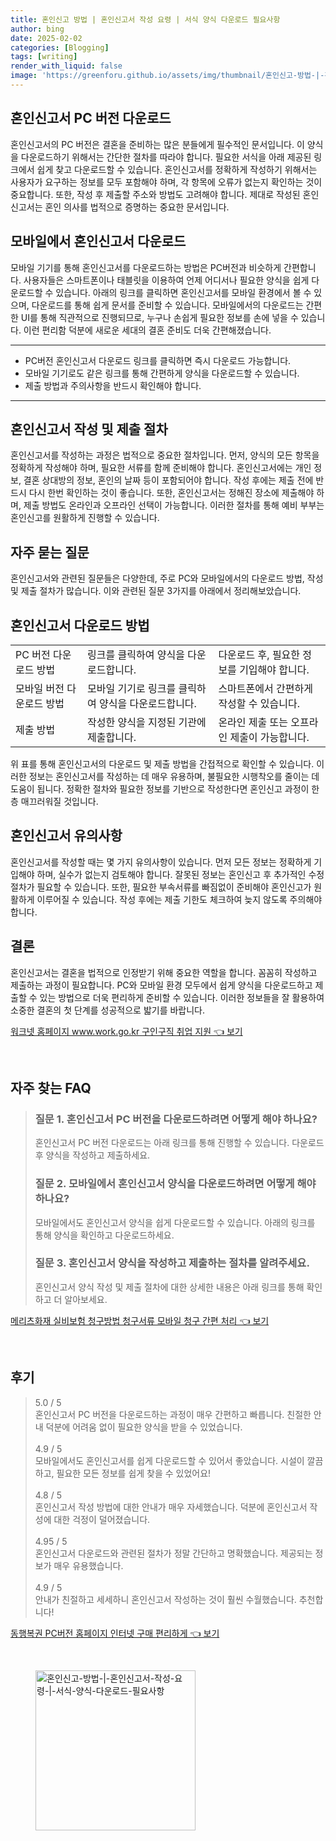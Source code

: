 ```yaml
---
title: 혼인신고 방법 | 혼인신고서 작성 요령 | 서식 양식 다운로드 필요사항
author: bing
date: 2025-02-02
categories: [Blogging]
tags: [writing]
render_with_liquid: false
image: 'https://greenforu.github.io/assets/img/thumbnail/혼인신고-방법-|-혼인신고서-작성-요령-|-서식-양식-다운로드-필요사항.webp'
---
```



<h2 id='혼인신고서_PC버전_다운로드'>혼인신고서 PC 버전 다운로드</h2>

<p>혼인신고서의 PC 버전은 결혼을 준비하는 많은 분들에게 필수적인 문서입니다. 이 양식을 다운로드하기 위해서는 간단한 절차를 따라야 합니다. 필요한 서식을 아래 제공된 링크에서 쉽게 찾고 다운로드할 수 있습니다. 혼인신고서를 정확하게 작성하기 위해서는 사용자가 요구하는 정보를 모두 포함해야 하며, 각 항목에 오류가 없는지 확인하는 것이 중요합니다. 또한, 작성 후 제출할 주소와 방법도 고려해야 합니다. 제대로 작성된 혼인신고서는 혼인 의사를 법적으로 증명하는 중요한 문서입니다.</p>

<h2 id='모바일_혼인신고서_다운로드'>모바일에서 혼인신고서 다운로드</h2>

<p>모바일 기기를 통해 혼인신고서를 다운로드하는 방법은 PC버전과 비슷하게 간편합니다. 사용자들은 스마트폰이나 태블릿을 이용하여 언제 어디서나 필요한 양식을 쉽게 다운로드할 수 있습니다. 아래의 링크를 클릭하면 혼인신고서를 모바일 환경에서 볼 수 있으며, 다운로드를 통해 쉽게 문서를 준비할 수 있습니다. 모바일에서의 다운로드는 간편한 UI를 통해 직관적으로 진행되므로, 누구나 손쉽게 필요한 정보를 손에 넣을 수 있습니다. 이런 편리함 덕분에 새로운 세대의 결혼 준비도 더욱 간편해졌습니다.</p>

<hr />

<ul>
    <li>PC버전 혼인신고서 다운로드 링크를 클릭하면 즉시 다운로드 가능합니다.</li>
    <li>모바일 기기로도 같은 링크를 통해 간편하게 양식을 다운로드할 수 있습니다.</li>
    <li>제출 방법과 주의사항을 반드시 확인해야 합니다.</li>
</ul>

<hr />

<h2 id='혼인신고서_작성_및_제출_절차'>혼인신고서 작성 및 제출 절차</h2>

<p>혼인신고서를 작성하는 과정은 법적으로 중요한 절차입니다. 먼저, 양식의 모든 항목을 정확하게 작성해야 하며, 필요한 서류를 함께 준비해야 합니다. 혼인신고서에는 개인 정보, 결혼 상대방의 정보, 혼인의 날짜 등이 포함되어야 합니다. 작성 후에는 제출 전에 반드시 다시 한번 확인하는 것이 좋습니다. 또한, 혼인신고서는 정해진 장소에 제출해야 하며, 제출 방법도 온라인과 오프라인 선택이 가능합니다. 이러한 절차를 통해 예비 부부는 혼인신고를 원활하게 진행할 수 있습니다.</p>

<h2 id='자주묻는질문'>자주 묻는 질문</h2>

<p>혼인신고서와 관련된 질문들은 다양한데, 주로 PC와 모바일에서의 다운로드 방법, 작성 및 제출 절차가 많습니다. 이와 관련된 질문 3가지를 아래에서 정리해보았습니다.</p>

<h2 id='혼인신고서_다운로드_방법'>혼인신고서 다운로드 방법</h2>

<table>
    <tr>
        <td>PC 버전 다운로드 방법</td>
        <td>링크를 클릭하여 양식을 다운로드합니다.</td>
        <td>다운로드 후, 필요한 정보를 기입해야 합니다.</td>
    </tr>
    <tr>
        <td>모바일 버전 다운로드 방법</td>
        <td>모바일 기기로 링크를 클릭하여 양식을 다운로드합니다.</td>
        <td>스마트폰에서 간편하게 작성할 수 있습니다.</td>
    </tr>
    <tr>
        <td>제출 방법</td>
        <td>작성한 양식을 지정된 기관에 제출합니다.</td>
        <td>온라인 제출 또는 오프라인 제출이 가능합니다.</td>
    </tr>
</table>

<p>위 표를 통해 혼인신고서의 다운로드 및 제출 방법을 간접적으로 확인할 수 있습니다. 이러한 정보는 혼인신고서를 작성하는 데 매우 유용하며, 불필요한 시행착오를 줄이는 데 도움이 됩니다. 정확한 절차와 필요한 정보를 기반으로 작성한다면 혼인신고 과정이 한층 매끄러워질 것입니다.</p>

<h2 id='혼인신고서_유의사항'>혼인신고서 유의사항</h2>

<p>혼인신고서를 작성할 때는 몇 가지 유의사항이 있습니다. 먼저 모든 정보는 정확하게 기입해야 하며, 실수가 없는지 검토해야 합니다. 잘못된 정보는 혼인신고 후 추가적인 수정 절차가 필요할 수 있습니다. 또한, 필요한 부속서류를 빠짐없이 준비해야 혼인신고가 원활하게 이루어질 수 있습니다. 작성 후에는 제출 기한도 체크하여 늦지 않도록 주의해야 합니다.</p>

<h2 id='결론'>결론</h2>

<p>혼인신고서는 결혼을 법적으로 인정받기 위해 중요한 역할을 합니다. 꼼꼼히 작성하고 제출하는 과정이 필요합니다. PC와 모바일 환경 모두에서 쉽게 양식을 다운로드하고 제출할 수 있는 방법으로 더욱 편리하게 준비할 수 있습니다. 이러한 정보들을 잘 활용하여 소중한 결혼의 첫 단계를 성공적으로 밟기를 바랍니다.</p>


<p><a class="click-button" title="워크넷 홈페이지 www.work.go.kr 구인구직 취업 지원" href="https://greenforu.github.io/posts/%EC%9B%8C%ED%81%AC%EB%84%B7-%ED%99%88%ED%8E%98%EC%9D%B4%EC%A7%80-www.work.go.kr-%EA%B5%AC%EC%9D%B8%EA%B5%AC%EC%A7%81-%EC%B7%A8%EC%97%85-%EC%A7%80%EC%9B%90/" rel="dofollow">워크넷 홈페이지 www.work.go.kr 구인구직 취업 지원 👈 보기</a></p><br>
<h2 id='자주_찾는_FAQ'>자주 찾는 FAQ</h2>
<div itemscope="" itemtype="https://schema.org/FAQPage"> 
<blockquote> 
<div itemscope="" itemprop="mainEntity" itemtype="https://schema.org/Question"> 
<h3 itemprop="name">질문 1. 혼인신고서 PC 버전을 다운로드하려면 어떻게 해야 하나요?</h3> 
<div itemscope="" itemprop="acceptedAnswer" itemtype="https://schema.org/Answer"> 
<span itemprop="text"> 
<p>혼인신고서 PC 버전 다운로드는 아래 링크를 통해 진행할 수 있습니다. 다운로드 후 양식을 작성하고 제출하세요.</p> 
</span> 
</div> 
</div> 

<div itemscope="" itemprop="mainEntity" itemtype="https://schema.org/Question"> 
<h3 itemprop="name">질문 2. 모바일에서 혼인신고서 양식을 다운로드하려면 어떻게 해야 하나요?</h3> 
<div itemscope="" itemprop="acceptedAnswer" itemtype="https://schema.org/Answer"> 
<span itemprop="text"> 
<p>모바일에서도 혼인신고서 양식을 쉽게 다운로드할 수 있습니다. 아래의 링크를 통해 양식을 확인하고 다운로드하세요.</p> 
</span> 
</div> 
</div> 

<div itemscope="" itemprop="mainEntity" itemtype="https://schema.org/Question"> 
<h3 itemprop="name">질문 3. 혼인신고서 양식을 작성하고 제출하는 절차를 알려주세요.</h3> 
<div itemscope="" itemprop="acceptedAnswer" itemtype="https://schema.org/Answer"> 
<span itemprop="text"> 
<p>혼인신고서 양식 작성 및 제출 절차에 대한 상세한 내용은 아래 링크를 통해 확인하고 더 알아보세요.</p> 
</span> 
</div> 
</div> 
</blockquote> 
</div>
<p><a class="click-button" title="메리츠화재 실비보험 청구방법 청구서류 모바일 청구 간편 처리" href="https://greenforu.github.io/posts/%EB%A9%94%EB%A6%AC%EC%B8%A0%ED%99%94%EC%9E%AC-%EC%8B%A4%EB%B9%84%EB%B3%B4%ED%97%98-%EC%B2%AD%EA%B5%AC%EB%B0%A9%EB%B2%95-%EC%B2%AD%EA%B5%AC%EC%84%9C%EB%A5%98-%EB%AA%A8%EB%B0%94%EC%9D%BC-%EC%B2%AD%EA%B5%AC-%EA%B0%84%ED%8E%B8-%EC%B2%98%EB%A6%AC/" rel="dofollow">메리츠화재 실비보험 청구방법 청구서류 모바일 청구 간편 처리 👈 보기</a></p><br>
<h2 id='후기'>후기</h2>
<div itemscope itemtype="https://schema.org/Product">
  <blockquote>
  <div itemprop="review" itemscope itemtype="https://schema.org/Review">
      <div itemprop="reviewRating" itemscope itemtype="https://schema.org/Rating"> <span itemprop="ratingValue">5.0</span> / <span itemprop="bestRating">5</span> </div>
      <span itemprop="reviewBody">혼인신고서 PC 버전을 다운로드하는 과정이 매우 간편하고 빠릅니다. 친절한 안내 덕분에 어려움 없이 필요한 양식을 받을 수 있었습니다.</span>
  </div>
  <br>
  <div itemprop="review" itemscope itemtype="https://schema.org/Review">
      <div itemprop="reviewRating" itemscope itemtype="https://schema.org/Rating"> <span itemprop="ratingValue">4.9</span> / <span itemprop="bestRating">5</span> </div>
      <span itemprop="reviewBody">모바일에서도 혼인신고서를 쉽게 다운로드할 수 있어서 좋았습니다. 시설이 깔끔하고, 필요한 모든 정보를 쉽게 찾을 수 있었어요!</span>
  </div>
  <br>
  <div itemprop="review" itemscope itemtype="https://schema.org/Review">
      <div itemprop="reviewRating" itemscope itemtype="https://schema.org/Rating"> <span itemprop="ratingValue">4.8</span> / <span itemprop="bestRating">5</span> </div>
      <span itemprop="reviewBody">혼인신고서 작성 방법에 대한 안내가 매우 자세했습니다. 덕분에 혼인신고서 작성에 대한 걱정이 덜어졌습니다.</span>
  </div>
  <br>
  <div itemprop="review" itemscope itemtype="https://schema.org/Review">
      <div itemprop="reviewRating" itemscope itemtype="https://schema.org/Rating"> <span itemprop="ratingValue">4.95</span> / <span itemprop="bestRating">5</span> </div>
      <span itemprop="reviewBody">혼인신고서 다운로드와 관련된 절차가 정말 간단하고 명확했습니다. 제공되는 정보가 매우 유용했습니다.</span>
  </div>
  <br>
  <div itemprop="review" itemscope itemtype="https://schema.org/Review">
      <div itemprop="reviewRating" itemscope itemtype="https://schema.org/Rating"> <span itemprop="ratingValue">4.9</span> / <span itemprop="bestRating">5</span> </div>
      <span itemprop="reviewBody">안내가 친절하고 세세하니 혼인신고서 작성하는 것이 훨씬 수월했습니다. 추천합니다!</span>
  </div>
  </blockquote>
</div>
<p><a class="click-button" title="동행복권 PC버전 홈페이지 인터넷 구매 편리하게" href="https://greenforu.github.io/posts/%EB%8F%99%ED%96%89%EB%B3%B5%EA%B6%8C-PC%EB%B2%84%EC%A0%84-%ED%99%88%ED%8E%98%EC%9D%B4%EC%A7%80-%EC%9D%B8%ED%84%B0%EB%84%B7-%EA%B5%AC%EB%A7%A4-%ED%8E%B8%EB%A6%AC%ED%95%98%EA%B2%8C/" rel="dofollow">동행복권 PC버전 홈페이지 인터넷 구매 편리하게 👈 보기</a></p><br>
<figure class="image"><img src="https://greenforu.github.io/assets/img/thumbnail/혼인신고-방법-|-혼인신고서-작성-요령-|-서식-양식-다운로드-필요사항.webp" alt="혼인신고-방법-|-혼인신고서-작성-요령-|-서식-양식-다운로드-필요사항" width="256" height="256"></figure>